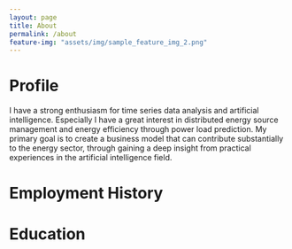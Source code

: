 ```yaml
---
layout: page
title: About
permalink: /about
feature-img: "assets/img/sample_feature_img_2.png"
---
```


# Profile
I have a strong enthusiasm for time series data analysis and artificial intelligence. Especially I have a great interest in distributed energy source management and energy efficiency through power load prediction.
My primary goal is to create a business model that can contribute substantially to the energy sector, through gaining a deep insight from practical experiences in the artificial intelligence field.

# Employment History

# Education
